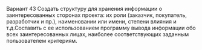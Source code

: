 Вариант 43
Создать структуру для хранения информации о заинтересованных сторонах проекта: их роли
 (заказчик, покупатель, разработчик и пр.), наименовании или имени, степени влияния и
 т.д.Составить с ее использованием программу вывода информации обо всех заинтересованных лицах, наиболее соответствующих заданным пользователем критериям.
